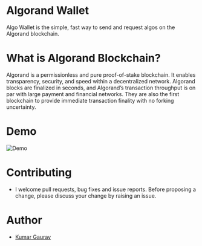 # Algorand Wallet

Algo Wallet is the simple, fast way to send and request algos on the Algorand blockchain.

# What is Algorand Blockchain?

Algorand is a permissionless and pure proof-of-stake blockchain. It enables transparency, security, and speed within a decentralized network. Algorand blocks are finalized in seconds, and Algorand’s transaction throughput is on par with large payment and financial networks. They are also the first blockchain to provide immediate transaction finality with no forking uncertainty.


# Demo

![Demo](Algorand-Wallet-demo.gif)



# Contributing

- I welcome pull requests, bug fixes and issue reports. Before proposing a change, please discuss your change by raising an issue.

# Author
- [Kumar Gaurav](https://www.linkedin.com/in/arkhaminferno)
